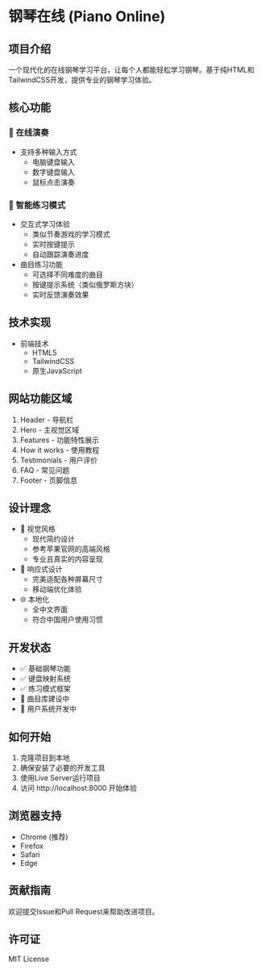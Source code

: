 # 钢琴在线 (Piano Online)

## 项目介绍
一个现代化的在线钢琴学习平台，让每个人都能轻松学习钢琴。基于纯HTML和TailwindCSS开发，提供专业的钢琴学习体验。

## 核心功能
### 🎹 在线演奏
- 支持多种输入方式
  - 电脑键盘输入
  - 数字键盘输入
  - 鼠标点击演奏

### 🎼 智能练习模式
- 交互式学习体验
  - 类似节奏游戏的学习模式
  - 实时按键提示
  - 自动跟踪演奏进度
- 曲目练习功能
  - 可选择不同难度的曲目
  - 按键提示系统（类似俄罗斯方块）
  - 实时反馈演奏效果

## 技术实现
- 前端技术
  - HTML5
  - TailwindCSS
  - 原生JavaScript

## 网站功能区域
1. Header - 导航栏
2. Hero - 主视觉区域
3. Features - 功能特性展示
4. How it works - 使用教程
5. Testimonials - 用户评价
6. FAQ - 常见问题
7. Footer - 页脚信息

## 设计理念
- 🎨 视觉风格
  - 现代简约设计
  - 参考苹果官网的高端风格
  - 专业且真实的内容呈现
- 📱 响应式设计
  - 完美适配各种屏幕尺寸
  - 移动端优化体验
- 🌐 本地化
  - 全中文界面
  - 符合中国用户使用习惯

## 开发状态
- ✅ 基础钢琴功能
- ✅ 键盘映射系统
- ✅ 练习模式框架
- 🚧 曲目库建设中
- 🚧 用户系统开发中

## 如何开始
1. 克隆项目到本地
2. 确保安装了必要的开发工具
3. 使用Live Server运行项目
4. 访问 http://localhost:8000 开始体验

## 浏览器支持
- Chrome (推荐)
- Firefox
- Safari
- Edge

## 贡献指南
欢迎提交Issue和Pull Request来帮助改进项目。

## 许可证
MIT License